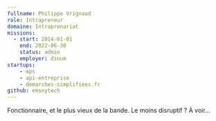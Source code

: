 ```yaml
---
fullname: Philippe Vrignaud
role: Intrapreneur
domaine: Intraprenariat
missions:
  - start: 2014-01-01
    end: 2022-06-30
    status: admin
    employer: dinum
startups:
    - mps
    - api-entreprise
    - demarches-simplifiees.fr
github: emsnytech
---
```


Fonctionnaire, et le plus vieux de la bande. Le moins disruptif ? À voir…

